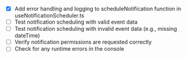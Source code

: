 - [x] Add error handling and logging to scheduleNotification function in useNotificationScheduler.ts
- [ ] Test notification scheduling with valid event data
- [ ] Test notification scheduling with invalid event data (e.g., missing dateTime)
- [ ] Verify notification permissions are requested correctly
- [ ] Check for any runtime errors in the console
